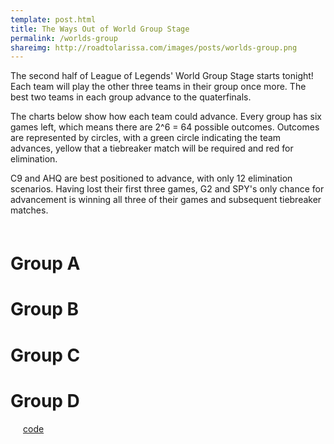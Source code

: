 ```yaml
---
template: post.html
title: The Ways Out of World Group Stage
permalink: /worlds-group
shareimg: http://roadtolarissa.com/images/posts/worlds-group.png
---
```


The second half of League of Legends' World Group Stage starts tonight! Each team will play the other three teams in their group once more. The best two teams in each group advance to the quaterfinals. 

The charts below show how each team could advance. Every group has six games left, which means there are 2^6 = 64 possible outcomes. Outcomes are represented by circles, with a green circle indicating the team advances, yellow that a tiebreaker match will be required and red for elimination. 

C9 and AHQ are best positioned to advance, with only 12 elimination scenarios. Having lost their first three games, G2 and SPY's only chance for advancement is winning all three of their games and subsequent tiebreaker matches. 

<h1 class='group-header' style='margin-top: 60px;'>Group A</h1>
<div class='group' id='group-a'></div>
<h1 class='group-header'>Group B</h1>
<div class='group' id='group-b'></div>
<h1 class='group-header'>Group C</h1>
<div class='group' id='group-c'></div>
<h1 class='group-header'>Group D</h1>
<div class='group' id='group-d'></div>



<span class='source' style='margin-left: 20px'>[code](https://github.com/1wheel/roadtolarissa/blob/master/source/worlds-group/script.js)</span>


<link rel="stylesheet" type="text/css" href="/worlds-group/style.css">

<script src="/worlds-group/d3v4.js"></script>
<script src="/worlds-group/lodash.js"></script>
<script src="/worlds-group/swoopy-drag.js"></script>
<script src="/worlds-group/script.js"></script>